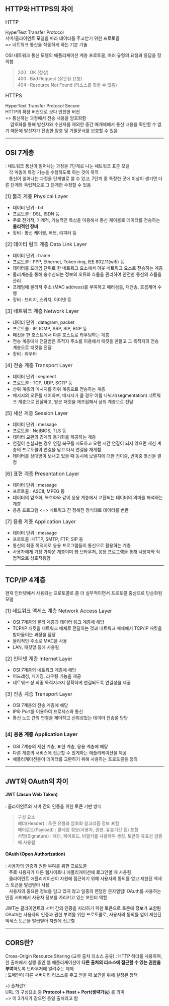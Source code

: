 ## HTTP와 HTTPS의 차이

<span style="font-size:16px"> HTTP </span>

HyperText Transfer Protocol  
서버/클라이언트 모델을 따라 데이터를 주고받기 위한 프로토콜  
=> 네트워크 통신을 작동하게 하는 기본 기술

OSI 네트워크 통신 모델의 애플리케이션 계층 프로토콜, 여러 유형의 요청과 응답을 정의함

> 200 : OK (정상)  
> 400 : Bad Request (잘못된 요청)  
> 404 : Resource Not Found (리소스를 찾을 수 없음)

<span style="font-size:16px"> HTTPS </span>

HyperText Transfer Protocol Secure  
HTTP의 확장 버전으로 보다 안전한 버전  
=> 통신하는 과정에서 전송 내용을 암호화함  
&nbsp;&nbsp;&nbsp; 암호화를 통해 발신자와 수신자를 제외한 중간 매개체에서 통신 내용을 확인할 수 없기 때문에 발신자가 전송한 암호 및 기밀문서를 보호할 수 있음

---

## OSI 7계층

: 네트워크 통신이 일어나는 과정을 7단계로 나눈 네트워크 표준 모델  
&nbsp;&nbsp; 각 계층이 특정 기능을 수행하도록 하는 것이 목적  
&nbsp;&nbsp; 통신이 일어나는 과정을 단계별로 알 수 있고, 7단계 중 특정한 곳에 이상이 생기면 다른 단계와 독립적으로 그 단계만 수정할 수 있음

<span style="font-size:16px"> [1] 물리 계층 Physical Layer </span>

- 데이터 단위 : bit
- 프로토콜 : DSL, ISDN 등
- 주로 전기적, 기계적, 기능적인 특성을 이용해서 통신 케이블로 데이터를 전송하는 **물리적인 장비**
- 장비 : 통신 케이블, 허브, 리피터 등

<span style="font-size:16px"> [2] 데이터 링크 계층 Data Link Layer </span>

- 데이터 단위 : frame
- 프로토콜 : PPP, Ethernet, Token ring, IEE 802.11(wifi) 등
- 데이터를 프레임 단위로 한 네트워크 요소에서 이웃 네트워크 요소로 전송하는 계층
- 물리계층을 통해 송수신되는 정보의 오류와 흐름을 관리하여 안전한 통신의 흐름을 관리
- 프레임에 물리적 주소 (MAC address)를 부여하고 에러검출, 재전송, 흐름제어 수행
- 장비 : 브리지, 스위치, 이더넷 등

<span style="font-size:16px"> [3] 네트워크 계층 Network Layer </span>

- 데이터 단위 : datagram, packet
- 프로토콜 : IP, ICMP, ARP, RIP, BGP 등
- 패킷을 한 호스트에서 다른 호스트로 라우팅하는 계층
- 전송 계층에게 전달받은 목적지 주소를 이용해서 패킷을 만들고 그 목적지의 전송 계층으로 패킷을 전달
- 장비 : 라우터

<span style="font-size:16px"> [4] 전송 계층 Transport Layer </span>

- 데이터 단위 : segment
- 프로토콜 : TCP, UDP, SCTP 등
- 상위 계층의 메시지를 하위 계층으로 전송하는 계층
- 메시지의 오류를 제어하며, 메시지가 클 경우 이를 나눠서(segmentation) 네트워크 계층으로 전달하고, 받은 패킷을 재조립해서 상위 계층으로 전달

<span style="font-size:16px"> [5] 세션 계층 Session Layer </span>

- 데이터 단위 : message
- 프로토콜 : NetBIOS, TLS 등
- 데이터 교환의 경계와 동기화를 제공하는 계층
- 연결이 손실되는 경우 연결 복구를 시도하고 오랜 시간 연결이 되지 않으면 세션 계층의 프로토콜이 연결을 닫고 다시 연결을 재개함
- 데이터를 상대방이 보내고 있을 때 동시에 보낼지에 대한 전이중, 반이중 통신을 결정

<span style="font-size:16px"> [6] 표현 계층 Presentation Layer </span>

- 데이터 단위 : message
- 프로토콜 : ASCII, MPEG 등
- 데이터의 암호화, 복호화와 같이 응용 계층에서 교환되는 데이터의 의미를 해석하는 계층
- 응용 프로그램 <=> 네트워크 간 정해진 형식대로 데이터를 변환

<span style="font-size:16px"> [7] 응용 계층 Application Layer </span>

- 데이터 단위 : message
- 프로토콜 :HTTP, SMTP, FTP, SIP 등
- 통신의 최종 목적지로 응용 프로그램들이 통신으로 활용하는 계층
- 사용자에게 가장 가까운 계층이며 웹 브라우저, 응용 프로그램을 통해 사용자와 직접적으로 상호작용함

---

## TCP/IP 4계층

현재 인터넷에서 사용되는 프로토콜로 좀 더 실무적이면서 프로토콜 중심으로 단순화된 모델

<span style="font-size:16px"> [1] 네트워크 액세스 계층 Network Access Layer </span>

- OSI 7계층의 물리 계층과 데이터 링크 계층에 해당
- TCP/IP 패킷을 네트워크 매체로 전달하는 것과 네트워크 매체에서 TCP/IP 패킷을 받아들이는 과정을 담당
- 물리적인 주소로 MAC을 사용
- LAN, 패킷망 등에 사용됨

<span style="font-size:16px"> [2] 인터넷 계층 Internet Layer </span>

- OSI 7계층의 네트워크 계층에 해당
- 어드레싱, 패키징, 라우팅 기능을 제공
- 네트워크 상 최종 목적지까지 정확하게 연결되도록 연결성을 제공

<span style="font-size:16px"> [3] 전송 계층 Transport Layer </span>

- OSI 7계층의 전송 계층에 해당
- IP와 Port를 이용하여 프로세스와 통신
- 통신 노드 간의 연결을 제어하고 신뢰성있는 데이터 전송을 담당

## <span style="font-size:16px"> [4] 응용 계층 Application Layer </span>

- OSI 7계층의 세션 계층, 표현 계층, 응용 계층에 해당
- 다른 계층의 서비스에 접근할 수 있게하는 애플리케이션을 제공
- 애플리케이션들이 데이터를 교환하기 위해 사용하는 프로토콜을 정의

---

## JWT와 OAuth의 차이

#### JWT (Jason Web Token)

: 클라이언트와 서버 간의 인증을 위한 토큰 기반 방식

> 구성 요소  
> 헤더(Header) : 토큰 유형과 암호화 알고리즘 정보 포함  
> 페이로드(Payload) : 클레임 정보(사용자, 권한, 유효기간 등) 포함  
> 서명(Signature) : 헤더, 페이로드, 비밀키를 사용하여 생성. 토큰의 유효성 검증에 사용됨

#### OAuth (Open Authorization)

: 사용자의 인증과 권한 부여를 위한 프로토콜  
&nbsp;&nbsp; 주로 사용자가 다른 웹사이트나 애플리케이션에 로그인할 때 사용됨  
&nbsp;&nbsp; 클라이언트 애플리케이션이 자원에 접근하기 위해 사용자의 동의를 얻고 제한된 액세스 토큰을 발급받아 사용  
&nbsp;&nbsp; 사용자의 중요한 정보를 담고 있지 않고 일종의 랜덤한 문자열임! OAuth를 사용하는 인증 서버에서 사용자 정보를 가리키고 있는 포인터 역할

JWT는 클라이언트와 서버 간의 인증을 처리하기 위한 토큰으로 토큰에 정보가 포함됨  
OAuth는 사용자의 인증과 권한 부여를 위한 프로토콜로, 사용자의 동의를 얻어 제한된 액세스 토큰을 발급받아 자원에 접근함

---

## CORS란?

Cross-Origin Resource Sharing (교차 출처 리소스 공유)
: HTTP 헤더를 사용하여, 한 출처에서 실행 중인 웹 애플리케이션이 **다른 출처의 리소스에 접근할 수 있는 권한을 부여**하도록 브라우저에 알려주는 체제  
: 도메인이 다른 서버끼리 리소스를 주고 받을 때 보안을 위해 설정된 정책

+) 출처란?  
URL 의 구성요소 중 **Protocol + Host + Port(생략가능)** 를 의미  
=> 이 3가지가 같으면 동일 출처라고 함

